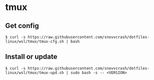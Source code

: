 tmux
==========

## Get config

```
$ curl -s https://raw.githubusercontent.com/snovvcrash/dotfiles-linux/wsl/tmux/tmux-cfg.sh | bash
```

## Install or update

```
$ curl -s https://raw.githubusercontent.com/snovvcrash/dotfiles-linux/wsl/tmux/tmux-upd.sh | sudo bash -s -- <VERSION>
```
